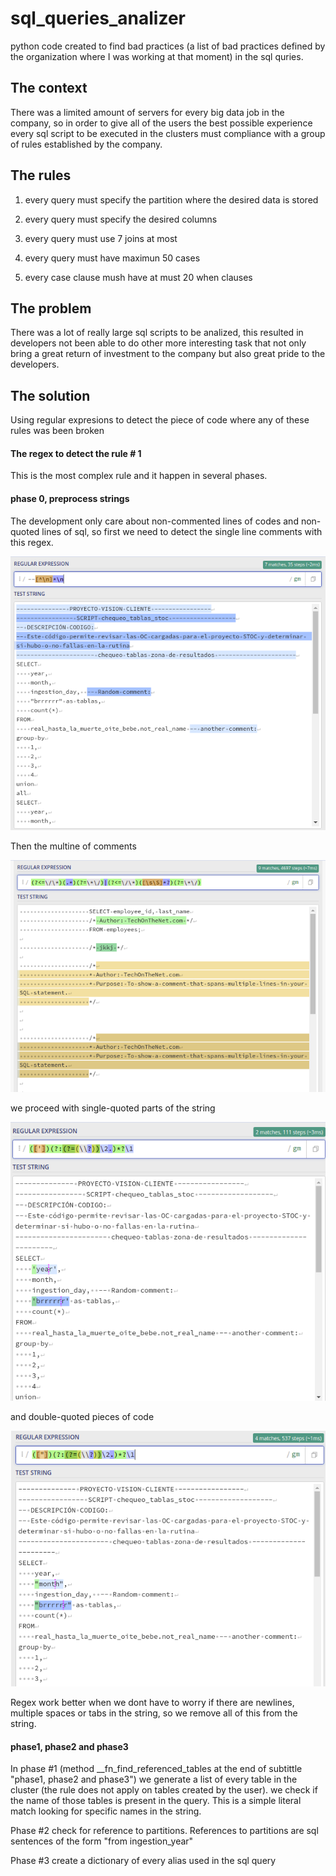 # sql_queries_analizer

python code created to find bad practices (a list of bad practices defined by the organization where I was working at that moment) in the sql quries.


## The context
There was a limited amount of servers for every big data job in the company, so in order to give all of the users the best possible experience every sql script to be executed in the
clusters must compliance with a group of rules established by the company.

## The rules

1. every query must specify the partition where the desired data is stored

2. every query must specify the desired columns

3. every query must use 7 joins at most

4. every query must have maximun 50 cases

5. every case clause mush have at must 20 when clauses

## The problem

There was a lot of really large sql scripts to be analized, this resulted in developers not been able to do other more interesting task that not only bring a great return of investment to the company but also great pride to the developers.


## The solution

Using regular expresions to detect the piece of code where any of these rules was been broken

#### The regex to detect the rule # 1

This is the most complex rule and it happen in several phases.

#### phase 0, preprocess strings

The development only care about non-commented lines of codes and non-quoted lines of sql, so first we need to detect the single line comments with this regex.

![Image](img/singleLineComment.png "ls command image")

Then the multine of comments

![Image](img/multilineComments.png "ls command image")

we proceed with single-quoted parts of the string

![Image](img/singleQuotedString.png "ls command image")

and double-quoted  pieces of code

![Image](img/doubleQuoted.png "ls command image")


Regex work better when we dont have to worry if there are newlines, multiple spaces or tabs in the string, so we remove all of this from the string.

#### phase1, phase2 and phase3

In phase #1 (method __fn_find_referenced_tables at the end of subtittle "phase1, phase2 and phase3") we generate a list of every table in the cluster (the rule does not apply on tables created by the user). we check if the name of those tables is present in the query. This is a simple literal match looking for specific names in the string.

Phase #2 check for reference to partitions. References to partitions are sql sentences of the form "from ingestion_year"

Phase #3 create a dictionary of every alias used in the sql query



